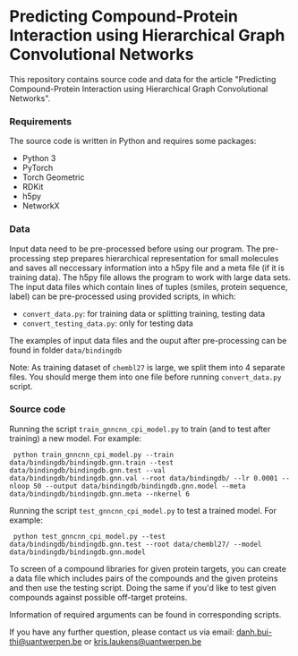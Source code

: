# Predicting Compound-Protein Interaction using Hierarchical Graph Convolutional Networks
This repository contains source code and data for the article "Predicting Compound-Protein Interaction using Hierarchical Graph Convolutional Networks".

### Requirements
The source code is written in Python and requires some packages:
* Python 3 
* PyTorch 
* Torch Geometric 
* RDKit 
* h5py
* NetworkX

### Data 
Input data need to be pre-processed before using our program. The pre-processing step prepares hierarchical representation for small molecules and saves all neccessary information into a h5py file and a meta file (if it is training data). The h5py file allows the program to work with large data sets. The input data files which contain lines of tuples (smiles, protein sequence, label) can be pre-processed using provided scripts, in which: 
- ```convert_data.py```: for training data or splitting training, testing data 
- ```convert_testing_data.py```: only for testing data

The examples of input data files and the ouput after pre-processing can be found in folder ```data/bindingdb``` 

Note: As training dataset of ```chembl27``` is large, we split them into 4 separate files. You should merge them into one file before running ```convert_data.py``` script. 

### Source code
Running the script ```train_gnncnn_cpi_model.py``` to train (and to test after training) a new model. For example:
<pre><code class="language-python"> python train_gnncnn_cpi_model.py --train data/bindingdb/bindingdb.gnn.train --test data/bindingdb/bindingdb.gnn.test --val data/bindingdb/bindingdb.gnn.val --root data/bindingdb/ --lr 0.0001 --nloop 50 --output data/bindingdb/bindingdb.gnn.model --meta data/bindingdb/bindingdb.gnn.meta --nkernel 6</code></pre>

Running the script ```test_gnncnn_cpi_model.py``` to test a trained model. For example: 
<pre><code class="language-python"> python test_gnncnn_cpi_model.py --test data/bindingdb/bindingdb.gnn.test --root data/chembl27/ --model data/bindingdb/bindingdb.gnn.model</code></pre>

To screen of a compound libraries for given protein targets, you can create a data file which includes pairs of the compounds and the given proteins and then use the testing script. Doing the same if you'd like to test given compounds against possible off-target proteins.

Information of required arguments can be found in corresponding scripts.

If you have any further question, please contact us via email: danh.bui-thi@uantwerpen.be or kris.laukens@uantwerpen.be
